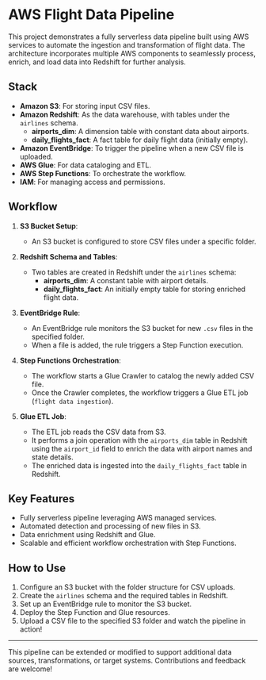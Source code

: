 # AWS Flight Data Pipeline

This project demonstrates a fully serverless data pipeline built using AWS services to automate the ingestion and transformation of flight data. The architecture incorporates multiple AWS components to seamlessly process, enrich, and load data into Redshift for further analysis.

## Stack
- **Amazon S3**: For storing input CSV files.
- **Amazon Redshift**: As the data warehouse, with tables under the `airlines` schema.
  - **airports_dim**: A dimension table with constant data about airports.
  - **daily_flights_fact**: A fact table for daily flight data (initially empty).
- **Amazon EventBridge**: To trigger the pipeline when a new CSV file is uploaded.
- **AWS Glue**: For data cataloging and ETL.
- **AWS Step Functions**: To orchestrate the workflow.
- **IAM**: For managing access and permissions.

## Workflow
1. **S3 Bucket Setup**:
   - An S3 bucket is configured to store CSV files under a specific folder.

2. **Redshift Schema and Tables**:
   - Two tables are created in Redshift under the `airlines` schema:
     - **airports_dim**: A constant table with airport details.
     - **daily_flights_fact**: An initially empty table for storing enriched flight data.

3. **EventBridge Rule**:
   - An EventBridge rule monitors the S3 bucket for new `.csv` files in the specified folder.
   - When a file is added, the rule triggers a Step Function execution.

4. **Step Functions Orchestration**:
   - The workflow starts a Glue Crawler to catalog the newly added CSV file.
   - Once the Crawler completes, the workflow triggers a Glue ETL job (`flight data ingestion`).

5. **Glue ETL Job**:
   - The ETL job reads the CSV data from S3.
   - It performs a join operation with the `airports_dim` table in Redshift using the `airport_id` field to enrich the data with airport names and state details.
   - The enriched data is ingested into the `daily_flights_fact` table in Redshift.

## Key Features
- Fully serverless pipeline leveraging AWS managed services.
- Automated detection and processing of new files in S3.
- Data enrichment using Redshift and Glue.
- Scalable and efficient workflow orchestration with Step Functions.

## How to Use
1. Configure an S3 bucket with the folder structure for CSV uploads.
2. Create the `airlines` schema and the required tables in Redshift.
3. Set up an EventBridge rule to monitor the S3 bucket.
4. Deploy the Step Function and Glue resources.
5. Upload a CSV file to the specified S3 folder and watch the pipeline in action!

---
This pipeline can be extended or modified to support additional data sources, transformations, or target systems. Contributions and feedback are welcome!

